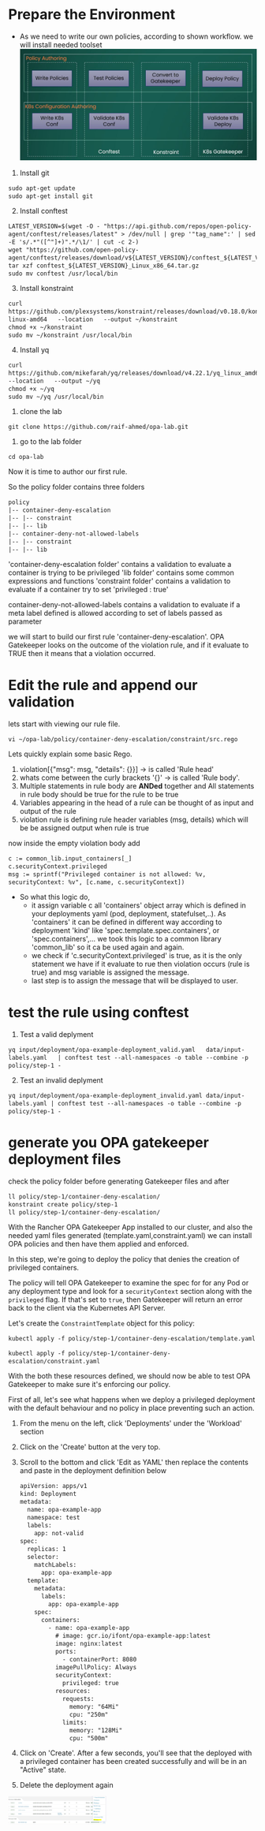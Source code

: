 # Prepare the Environment #
* As we need to write our own policies, according to shown workflow. we will install needed toolset
![](https://raw.githubusercontent.com/raif-ahmed/opa-lab/main/img/development_workflow.JPG)

1. Install git

```ctr:developer
sudo apt-get update 
sudo apt-get install git
```

2. Install conftest

```ctr:developer
LATEST_VERSION=$(wget -O - "https://api.github.com/repos/open-policy-agent/conftest/releases/latest" > /dev/null | grep '"tag_name":' | sed -E 's/.*"([^"]+)".*/\1/' | cut -c 2-)
wget "https://github.com/open-policy-agent/conftest/releases/download/v${LATEST_VERSION}/conftest_${LATEST_VERSION}_Linux_x86_64.tar.gz"
tar xzf conftest_${LATEST_VERSION}_Linux_x86_64.tar.gz
sudo mv conftest /usr/local/bin
```

3. Install konstraint

```ctr:developer
curl https://github.com/plexsystems/konstraint/releases/download/v0.18.0/konstraint-linux-amd64   --location   --output ~/konstraint 
chmod +x ~/konstraint
sudo mv ~/konstraint /usr/local/bin
```

4. Install yq

```ctr:developer
curl https://github.com/mikefarah/yq/releases/download/v4.22.1/yq_linux_amd64   --location   --output ~/yq 
chmod +x ~/yq
sudo mv ~/yq /usr/local/bin
```

1. clone the lab

```ctr:developer
git clone https://github.com/raif-ahmed/opa-lab.git
```

1. go to the lab folder

```ctr:developer
cd opa-lab
```

Now it is time to author our first rule.

So the policy folder contains three folders

```
policy
|-- container-deny-escalation
|-- |-- constraint
|-- |-- lib
|-- container-deny-not-allowed-labels
|-- |-- constraint
|-- |-- lib
```
'container-deny-escalation folder' contains a validation to evaluate a container is trying to be privileged
'lib folder' contains some common expressions and functions
'constraint folder' contains a validation to evaluate if a container try to set 'privileged : true'

container-deny-not-allowed-labels contains a validation to evaluate if a meta label defined is allowed according to set of labels passed as parameter

we will start to build our first rule 'container-deny-escalation'.
OPA Gatekeeper looks on the outcome of the violation rule, and if it evaluate to TRUE then it means that a violation occurred.

# Edit the rule and append our validation #

lets start with viewing our rule file.

```ctr:developer
vi ~/opa-lab/policy/container-deny-escalation/constraint/src.rego
```

Lets quickly explain some basic Rego.

1. violation[{"msg": msg, "details": {}}] -> is called 'Rule head'
2. whats come between the curly brackets '{}' -> is called 'Rule body'.
3. Multiple statements in rule body are **ANDed** together and All statements in rule body should be true for the rule to be true
4. Variables appearing in the head of a rule can be thought of as input and output of the rule
5. violation rule is defining rule header variables (msg, details) which will be be assigned output when rule is true

now inside the empty violation body add

```
c := common_lib.input_containers[_]
c.securityContext.privileged
msg := sprintf("Privileged container is not allowed: %v, securityContext: %v", [c.name, c.securityContext]) 
```

* So what this logic do,
  * it assign variable c all 'containers' object array which is defined in your deployments yaml (pod, deployment, statefulset,..). As 'containers' it can be defined in different way according to deployment 'kind' like 'spec.template.spec.containers', or 'spec.containers',... we took this logic to a common library 'common_lib' so it ca be used again and again.
  * we check if 'c.securityContext.privileged' is true, as it is the only statement we have if it evaluate to rue then violation occurs (rule is true) and msg variable is assigned the message.
  * last step is to assign the message that will be displayed to user.

# test the rule using conftest #

1. Test a valid deplyment

```ctr:developer
yq input/deployment/opa-example-deployment_valid.yaml   data/input-labels.yaml   | conftest test --all-namespaces -o table --combine -p policy/step-1 -
```

2. Test an invalid deplyment

```ctr:developer
yq input/deployment/opa-example-deployment_invalid.yaml data/input-labels.yaml | conftest test --all-namespaces -o table --combine -p policy/step-1 -
```

# generate you OPA gatekeeper deployment files #

check the policy folder before generating Gatekeeper files and after

```ctr:developer
ll policy/step-1/container-deny-escalation/
konstraint create policy/step-1
ll policy/step-1/container-deny-escalation/
```

With the Rancher OPA Gatekeeper App installed to our cluster, and also the needed yaml files generated (template.yaml,constraint.yaml) we can install OPA policies and then have them applied and enforced.

In this step, we're going to deploy the policy that denies the creation of privileged containers.  

The policy will tell OPA Gatekeeper to examine the spec for for any Pod or any deployment type and look for a `securityContext` section along with the `privileged` flag.  If that's set to `true`, then Gatekeeper will return an error back to the client via the Kubernetes API Server.

Let's create the `ConstraintTemplate` object for this policy:

```ctr:developer
kubectl apply -f policy/step-1/container-deny-escalation/template.yaml
```

```ctr:developer
kubectl apply -f policy/step-1/container-deny-escalation/constraint.yaml
```

With the both these resources defined, we should now be able to test OPA Gatekeeper to make sure it's enforcing our policy.

First of all, let's see what happens when we deploy a privileged deployment with the default behaviour and no policy in place preventing such an action.

1. From the menu on the left, click 'Deployments' under the 'Workload' section

2. Click on the 'Create' button at the very top.

3. Scroll to the bottom and click 'Edit as YAML' then replace the contents and paste in the deployment definition below

    ```
    apiVersion: apps/v1
    kind: Deployment
    metadata:
      name: opa-example-app
      namespace: test
      labels:
        app: not-valid
    spec:
      replicas: 1
      selector:
        matchLabels:
          app: opa-example-app
      template:
        metadata:
          labels:
            app: opa-example-app
        spec:
          containers:
            - name: opa-example-app
              # image: gcr.io/ifont/opa-example-app:latest
              image: nginx:latest
              ports:
                - containerPort: 8080
              imagePullPolicy: Always
              securityContext:
                privileged: true
              resources:
                requests:
                  memory: "64Mi"
                  cpu: "250m"
                limits:
                  memory: "128Mi"
                  cpu: "500m"
    ```

4. Click on 'Create'. After a few seconds, you'll see that the deployed with a privileged container has been created successfully and will be in an "Active" state.

5. Delete the deployment again
<img src="https://raw.githubusercontent.com/raif-ahmed/opa-lab/main/img/delete.JPG" width="200">
